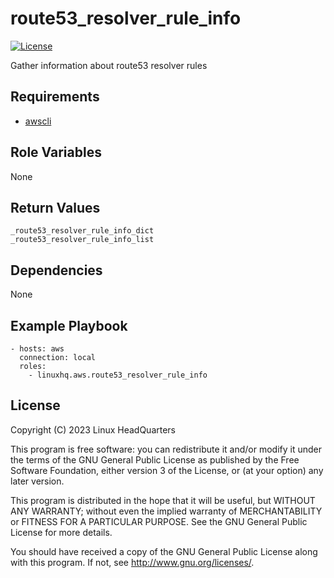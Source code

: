# route53\_resolver\_rule\_info

[![License](https://img.shields.io/badge/license-GPLv3-lightgreen)](https://www.gnu.org/licenses/gpl-3.0.en.html#license-text)

Gather information about route53 resolver rules

## Requirements

* [awscli](https://pypi.org/project/awscli)

## Role Variables

None

## Return Values

    _route53_resolver_rule_info_dict
    _route53_resolver_rule_info_list

## Dependencies

None

## Example Playbook

    - hosts: aws
      connection: local
      roles:
        - linuxhq.aws.route53_resolver_rule_info

## License

Copyright (C) 2023 Linux HeadQuarters

This program is free software: you can redistribute it and/or modify
it under the terms of the GNU General Public License as published by
the Free Software Foundation, either version 3 of the License, or
(at your option) any later version.

This program is distributed in the hope that it will be useful,
but WITHOUT ANY WARRANTY; without even the implied warranty of
MERCHANTABILITY or FITNESS FOR A PARTICULAR PURPOSE. See the
GNU General Public License for more details.

You should have received a copy of the GNU General Public License
along with this program. If not, see <http://www.gnu.org/licenses/>.
